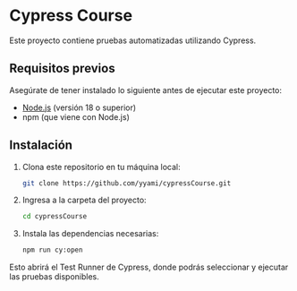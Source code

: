 # Cypress Course

Este proyecto contiene pruebas automatizadas utilizando Cypress.

## Requisitos previos

Asegúrate de tener instalado lo siguiente antes de ejecutar este proyecto:

- [Node.js](https://nodejs.org/) (versión 18 o superior)
- npm (que viene con Node.js)

## Instalación

1. Clona este repositorio en tu máquina local:
   ```bash
   git clone https://github.com/yyami/cypressCourse.git

2. Ingresa a la carpeta del proyecto:
   ```bash
   cd cypressCourse

3. Instala las dependencias necesarias:
   ```bash
   npm run cy:open

Esto abrirá el Test Runner de Cypress, donde podrás seleccionar y ejecutar las pruebas disponibles.